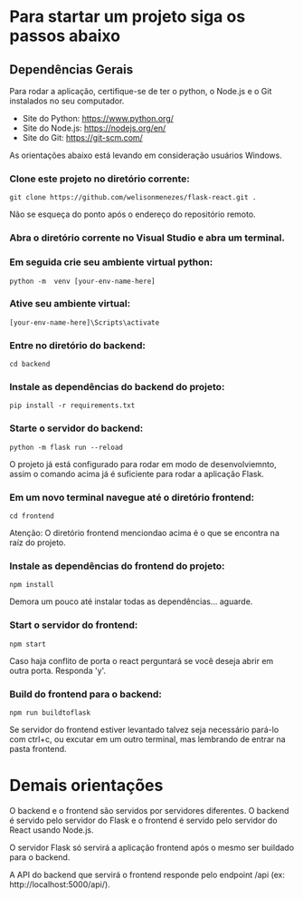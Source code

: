 # Para startar um projeto siga os passos abaixo

## Dependências Gerais

Para rodar a aplicação, certifique-se de ter o python, o Node.js e o Git instalados no seu computador.

- Site do Python: <https://www.python.org/>
- Site do Node.js: <https://nodejs.org/en/>
- Site do Git: <https://git-scm.com/>

As orientações abaixo está levando em consideração usuários Windows.

### Clone este projeto no diretório corrente:

`git clone https://github.com/welisonmenezes/flask-react.git .`

Não se esqueça do ponto após o endereço do repositório remoto.

### Abra o diretório corrente no Visual Studio e abra um terminal.

### Em seguida crie seu ambiente virtual python:

`python -m  venv [your-env-name-here]`

### Ative seu ambiente virtual:

`[your-env-name-here]\Scripts\activate`

### Entre no diretório do backend:

`cd backend`

### Instale as dependências do backend do projeto:

`pip install -r requirements.txt`

### Starte o servidor do backend:

`python -m flask run --reload`

O projeto já está configurado para rodar em modo de desenvolviemnto, assim o comando acima já é suficiente para rodar a aplicação Flask.


### Em um novo terminal navegue até o diretório frontend:

`cd frontend`

Atenção: O diretório frontend menciondao acima é o que se encontra na raíz do projeto.

### Instale as dependências do frontend do projeto:

`npm install`

Demora um pouco até instalar todas as dependências... aguarde.

### Start o servidor do frontend:

`npm start`

Caso haja conflito de porta o react perguntará se você deseja abrir em outra porta. Responda 'y'.

### Build do frontend para o backend:

`npm run buildtoflask`

Se servidor do frontend estiver levantado talvez seja necessário pará-lo com ctrl+c, ou excutar em um outro terminal, mas lembrando de entrar na pasta frontend.



# Demais orientações

O backend e o frontend são servidos por servidores diferentes. O backend é servido pelo servidor do Flask e o frontend é servido pelo servidor do React usando Node.js.

O servidor Flask só servirá a aplicação frontend após o mesmo ser buildado para o backend.

A API do backend que servirá o frontend responde pelo endpoint /api (ex: http://localhost:5000/api/).
